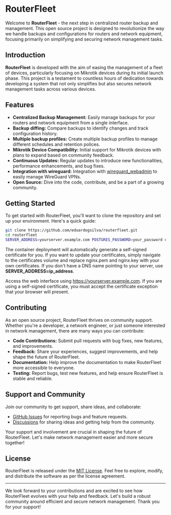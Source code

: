 


# RouterFleet

Welcome to **RouterFleet** - the next step in centralized router backup and management. This open source project is designed to revolutionize the way we handle backups and configurations for routers and network equipment, focusing primarily on simplifying and securing network management tasks.

## Introduction

**RouterFleet** is developed with the aim of easing the management of a fleet of devices, particularly focusing on Mikrotik devices during its initial launch phase. This project is a testament to countless hours of dedication towards developing a system that not only simplifies but also secures network management tasks across various devices.

## Features

- **Centralized Backup Management:** Easily manage backups for your routers and network equipment from a single interface.
- **Backup diffing:** Compare backups to identify changes and track configuration history.
- **Multiple backup profiles:** Create multiple backup profiles to manage different schedules and retention polices.
- **Mikrotik Device Compatibility:** Initial support for Mikrotik devices with plans to expand based on community feedback.
- **Continuous Updates:** Regular updates to introduce new functionalities, performance enhancements, and bug fixes.
- **Integration with wireguard:** Integration with [wireguard_webadmin](https://github.com/eduardogsilva/wireguard_webadmin) to easily manage WireGuard VPNs.
- **Open Source:** Dive into the code, contribute, and be a part of a growing community.

## Getting Started

To get started with RouterFleet, you'll want to clone the repository and set up your environment. Here's a quick guide:

```bash
git clone https://github.com/eduardogsilva/routerfleet.git
cd routerfleet
SERVER_ADDRESS=yourserver.example.com POSTGRES_PASSWORD=your_password docker compose up --build -d
```
The container deployment will automatically generate a self-signed certificate for you. If you want to update your certificates, simply navigate to the certificates volume and replace nginx.pem and nginx.key with your own certificates. If you don't have a DNS name pointing to your server, use **SERVER_ADDRESS=ip_address**.

Access the web interface using https://yourserver.example.com. If you are using a self-signed certificate, you must accept the certificate exception that your browser will present.

## Contributing

As an open source project, RouterFleet thrives on community support. Whether you're a developer, a network engineer, or just someone interested in network management, there are many ways you can contribute:

- **Code Contributions:** Submit pull requests with bug fixes, new features, and improvements.
- **Feedback:** Share your experiences, suggest improvements, and help shape the future of RouterFleet.
- **Documentation:** Help improve the documentation to make RouterFleet more accessible to everyone.
- **Testing:** Report bugs, test new features, and help ensure RouterFleet is stable and reliable.


## Support and Community

Join our community to get support, share ideas, and collaborate:

- [GitHub Issues](https://github.com/eduardogsilva/routerfleet/issues) for reporting bugs and feature requests.
- [Discussions](https://github.com/eduardogsilva/routerfleet/discussions) for sharing ideas and getting help from the community.

Your support and involvement are crucial in shaping the future of RouterFleet. Let's make network management easier and more secure together!

## License

RouterFleet is released under the [MIT License](LICENSE). Feel free to explore, modify, and distribute the software as per the license agreement.

---

We look forward to your contributions and are excited to see how RouterFleet evolves with your help and feedback. Let's build a robust community around efficient and secure network management. Thank you for your support!
